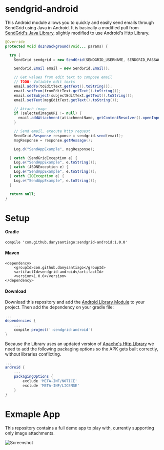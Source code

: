 # sendgrid-android

This Android module allows you to quickly and easily send emails through SendGrid using Java in Android. It is basically a modified pull from [SendGrid's Java Library](https://github.com/sendgrid/sendgrid-java), slightly modified to use Android's Http Library.

```java
@Override
protected Void doInBackground(Void... params) {

  try {
    SendGrid sendgrid = new SendGrid(SENDGRID_USERNAME, SENDGRID_PASSWORD);

    SendGrid.Email email = new SendGrid.Email();

    // Get values from edit text to compose email
    // TODO: Validate edit texts
    email.addTo(toEditText.getText().toString());
    email.setFrom(fromEditText.getText().toString());
    email.setSubject(subjectEditText.getText().toString());
    email.setText(msgEditText.getText().toString());

    // Attach image
    if (selectedImageURI != null) {
      email.addAttachment(attachmentName, getContentResolver().openInputStream(selectedImageURI));
    }

    // Send email, execute http request
    SendGrid.Response response = sendgrid.send(email);
    msgResponse = response.getMessage();

    Log.d("SendAppExample", msgResponse);

  } catch (SendGridException e) {
    Log.e("SendAppExample", e.toString());
  } catch (JSONException e) {
    Log.e("SendAppExample", e.toString());
  } catch (IOException e) {
    Log.e("SendAppExample", e.toString());
  }

  return null;
}
```

# Setup

#### Gradle

`compile 'com.github.danysantiago:sendgrid-android:1.0.0'`

#### Maven
```
<dependency>
    <groupId>com.github.danysantiago</groupId>
    <artifactId>sendgrid-android</artifactId>
    <version>1.0.0</version>
</dependency>
```

#### Download

Download this repository and add the [Android Library Module](https://github.comysantiago/sendgrid-android/tree/master/sendgrid-android) to your project. Then add the dependency on your gradle file:
```groovy
...
dependencies {
	...
    compile project(':sendgrid-android')
}
```
Because the Library uses an updated version of [Apache's Http Library](https://hc.apache.org/httpcomponents-client-4.3.x/android-port.html) we need to add the following packaging options so the APK gets built correctly, without libraries conflicting.
```groovy
...
android {
	...
    packagingOptions {
        exclude 'META-INF/NOTICE'
        exclude 'META-INF/LICENSE'
    }
}
```

# Exmaple App

This repository contains a full demo app to play with, currently supporting only image attachments.

![Screenshot](http://i.imgur.com/W5Zqic8.png)
